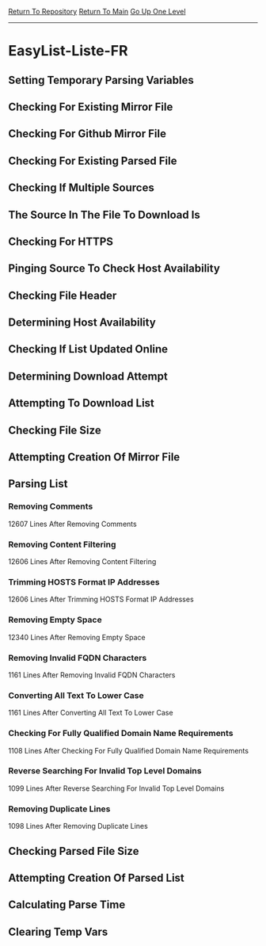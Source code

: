 [Return To Repository](https://github.com/deathbybandaid/piholeparser/)
[Return To Main](https://github.com/deathbybandaid/piholeparser/blob/master/RecentRunLogs/Mainlog.md)
[Go Up One Level](https://github.com/deathbybandaid/piholeparser/blob/master/RecentRunLogs/TopLevelScripts/30-Processing-Blacklists.md)
____________________________________
# EasyList-Liste-FR
## Setting Temporary Parsing Variables
## Checking For Existing Mirror File
## Checking For Github Mirror File
## Checking For Existing Parsed File
## Checking If Multiple Sources
## The Source In The File To Download Is
## Checking For HTTPS
## Pinging Source To Check Host Availability
## Checking File Header
## Determining Host Availability
## Checking If List Updated Online
## Determining Download Attempt
## Attempting To Download List
## Checking File Size
## Attempting Creation Of Mirror File
## Parsing List
### Removing Comments
12607 Lines After Removing Comments
### Removing Content Filtering
12606 Lines After Removing Content Filtering
### Trimming HOSTS Format IP Addresses
12606 Lines After Trimming HOSTS Format IP Addresses
### Removing Empty Space
12340 Lines After Removing Empty Space
### Removing Invalid FQDN Characters
1161 Lines After Removing Invalid FQDN Characters
### Converting All Text To Lower Case
1161 Lines After Converting All Text To Lower Case
### Checking For Fully Qualified Domain Name Requirements
1108 Lines After Checking For Fully Qualified Domain Name Requirements
### Reverse Searching For Invalid Top Level Domains
1099 Lines After Reverse Searching For Invalid Top Level Domains
### Removing Duplicate Lines
1098 Lines After Removing Duplicate Lines
## Checking Parsed File Size
## Attempting Creation Of Parsed List
## Calculating Parse Time
## Clearing Temp Vars
